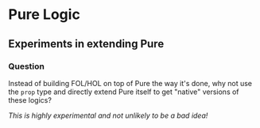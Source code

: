 # Pure Logic
## Experiments in extending Pure

### Question

Instead of building FOL/HOL on top of Pure the way it's done, why not use the `prop` type and directly extend Pure itself to get "native" versions of these logics?

*This is highly experimental and not unlikely to be a bad idea!*
